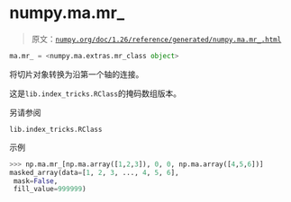 # numpy.ma.mr_

> 原文：[`numpy.org/doc/1.26/reference/generated/numpy.ma.mr_.html`](https://numpy.org/doc/1.26/reference/generated/numpy.ma.mr_.html)

```py
ma.mr_ = <numpy.ma.extras.mr_class object>
```

将切片对象转换为沿第一个轴的连接。

这是`lib.index_tricks.RClass`的掩码数组版本。

另请参阅

`lib.index_tricks.RClass`

示例

```py
>>> np.ma.mr_[np.ma.array([1,2,3]), 0, 0, np.ma.array([4,5,6])]
masked_array(data=[1, 2, 3, ..., 4, 5, 6],
 mask=False,
 fill_value=999999) 
```
